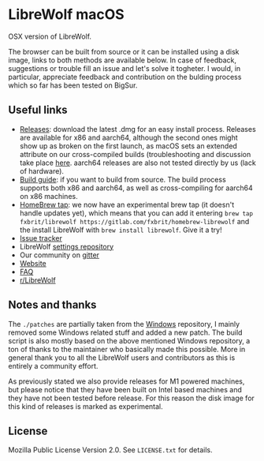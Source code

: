 # LibreWolf macOS

OSX version of LibreWolf.

The browser can be built from source or it can be installed using a disk image, links to both methods are available below.
In case of feedback, suggestions or trouble fill an issue and let's solve it togheter. I would, in particular, appreciate feedback and contribution on the bulding process which so far has been tested on BigSur.

## Useful links
- [Releases](https://gitlab.com/librewolf-community/browser/macos/-/releases): download the latest .dmg for an easy install process. Releases are available for x86 and aarch64, although the second ones might show up as broken on the first launch, as macOS sets an extended attribute on our cross-compiled builds (troubleshooting and discussion take place [here](https://gitlab.com/librewolf-community/browser/macos/-/issues/19). aarch64 releases are also not tested directly by us (lack of hardware).
- [Build guide](./build_guide.md): if you want to build from source. The build process supports both x86 and aarch64, as well as cross-compiling for aarch64 on x86 machines.
- [HomeBrew tap](https://gitlab.com/fxbrit/homebrew-librewolf): we now have an experimental brew tap (it doesn't handle updates yet), which means that you can add it entering `brew tap fxbrit/librewolf https://gitlab.com/fxbrit/homebrew-librewolf` and the install LibreWolf with `brew install librewolf`. Give it a try!
- [Issue tracker](https://gitlab.com/librewolf-community/browser/macos/-/issues)
- LibreWolf [settings repository](https://gitlab.com/librewolf-community/settings)
- Our community on [gitter](https://gitter.im/librewolf-community/librewolf)
- [Website](https://librewolf-community.gitlab.io/)
- [FAQ](https://gitlab.com/librewolf-community/settings/-/wikis/FAQ)
- [r/LibreWolf](https://www.reddit.com/r/LibreWolf/)

## Notes and thanks
The `./patches` are partially taken from the [Windows](https://gitlab.com/librewolf-community/browser/windows/) repository, I mainly removed some Windows related stuff and added a new patch. The build script is also mostly based on the above mentioned Windows repository, a ton of thanks to the maintainer who basically made this possible. More in general thank you to all the LibreWolf users and contributors as this is entirely a community effort.

As previously stated we also provide releases for M1 powered machines, but please notice that they have been built on Intel based machines and they have not been tested before release. For this reason the disk image for this kind of releases is marked as experimental.

## License
Mozilla Public License Version 2.0. See `LICENSE.txt` for details.
